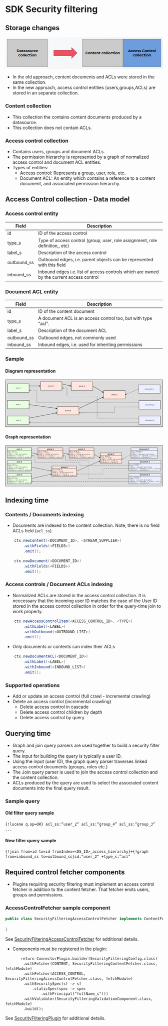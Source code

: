 # SDK Security filtering
## Storage changes
![Storage changes](security_filtering_resources/storage_changes.png)

- In the old approach, content documents and ACLs were stored in the same collection.
- In the new approach, access control entities (users,groups,ACLs) are stored in an separate collection.

### Content collection

- This collection the contains content documents produced by a datasource.
- This collection does not contain ACLs.

### Access control collection

- Contains users, groups and document ACLs.
- The permission hierarchy is represented by a graph of normalized access control and document ACL entities.
- Types of entities:
    - Access control: Represents a group, user, role, etc.
    - Document ACL: An entity which contains a reference to a content document, and associated permission hierarchy.

## Access Control collection - Data model
### Access control entity

| Field | Description |
| ------- | ------- |
| id | ID of the access control |
| type_s | Type of access control (group, user, role assignment, role definition,, etc) |
| label_s | Description of the access control |
| outbound_ss | Outbound edges, i.e. parent objects can be represented with this field |
| inbound_ss | Inbound edges i.e. list of access controls which are owned by the current access control |

### Document ACL entity

| Field | Description |
| ------- | ------- |
| id | ID of the content document |
| type_s | A document ACL is an access control too, but with type “acl”. |
| label_s | Description of the document ACL |
| outbound_ss | Outbound edges, not commonly used |
| inbound_ss | Inbound edges, i.e. used for inheriting permissions |

### Sample
#### Diagram representation
![Diagram representation](security_filtering_resources/diagram_representation.png)

#### Graph representation
![Graph representation](security_filtering_resources/graph_representation.png)

## Indexing time
### Contents / Documents indexing

- Documents are indexed to the content collection. Note, there is no field ACLs field (`acl_ss`).

```java
    ctx.newContent(<DOCUMENT_ID>, <STREAM_SUPPLIER>)
        .withFields(<FIELDS>)
        .emit();
```

```java
    ctx.newDocument(<DOCUMENT_ID>)
        .withFields(<FIELDS>)
        .emit();
```

### Access controls / Document ACLs indexing

- Normalized ACLs are stored in the access control collection. It is neccessary that the incoming user ID matches the case of the User ID stored in the access control collection in order for the query-time join to work properly.

```java
    ctx.newAccessControlItem(<ACCESS_CONTROL_ID>, <TYPE>)
        .withLabel(<LABEL>)
        .withOutbound(<OUTBOUND_LIST>)
        .emit();
```

- Only documents or contents can index their ACLs

```java
    ctx.newDocumentACL(<DOCUMENT_ID>)
        .withLabel(<LABEL>)
        .withInbound(<INBOUND_LIST>)
        .emit();
```

### Supported operations

- Add or update an access control (full crawl - incremental crawling)
- Delete an access control (incremental crawling)
    - Delete access control in cascade
    - Delete access control children by depth
    - Delete access control by query

## Querying time

- Graph and join query parsers are used together to build a security filter query.
- The input for building the query is typically a user ID. 
- Using the input (user ID), the graph query parser traverses linked access control documents (groups, roles etc.)
- The Join query parser is used to join the access control collection and the content collection.
- ACLs produced by the query are used to select the associated content documents into the final query result.

### Sample query

#### Old filter query sample
```
{!lucene q.op=OR} acl_ss:”user_2” acl_ss:”group_4” acl_ss:”group_3” ...
```

#### New filter query sample
```
{!join from=id to=id fromIndex=<DS_ID>_access_hierarchy}+{!graph from=inbound_ss to=outbound_ss}id:”user_2” +type_s:”acl”
```
## Required control fetcher components

- Plugins requiring security filtering must implement an access control fetcher in addition to  the content fetcher. That fetcher emits users, groups and permissions.

### AccessControlFetcher sample component

```java
public class SecurityFilteringAccessControlFetcher implements ContentFetcher {
  
}
```

See [SecurityFilteringAccessControlFetcher](connectors/security-filtering-connector/src/main/java/com/lucidworks/connector/plugins/security/fetcher/SecurityFilteringAccessControlFetcher.java) for additional details.


- Components must be registered in the plugin:

```
       return ConnectorPlugin.builder(SecurityFilteringConfig.class)
        .withFetcher(CONTENT, SecurityFilteringContentFetcher.class, fetchModule)
        .withFetcher(ACCESS_CONTROL, SecurityFilteringAccessControlFetcher.class, fetchModule)
        .withSecuritySpec(sf -> sf
            .staticSpec(spec -> spec
                .withPrincipal("fullName_s")))
        .withValidator(SecurityFilteringValidationComponent.class, fetchModule)
        .build();

```

See [SecurityFilteringPlugin](connectors/security-filtering-connector/src/main/java/com/lucidworks/connector/plugins/security/SecurityFilteringPlugin.java) for additional details.
